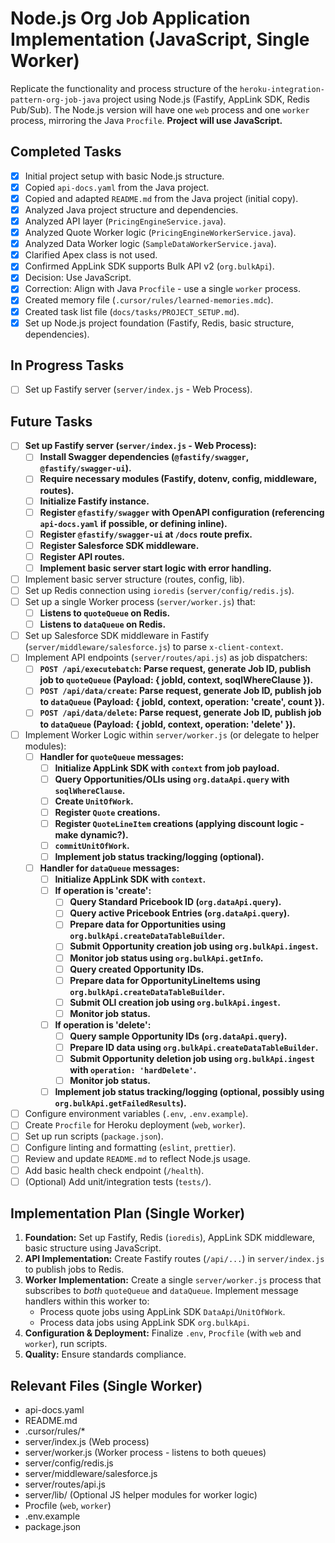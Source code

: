 # Node.js Org Job Application Implementation (JavaScript, Single Worker)

Replicate the functionality and process structure of the `heroku-integration-pattern-org-job-java` project using Node.js (Fastify, AppLink SDK, Redis Pub/Sub). The Node.js version will have one `web` process and one `worker` process, mirroring the Java `Procfile`. **Project will use JavaScript.**

## Completed Tasks
- [x] Initial project setup with basic Node.js structure.
- [x] Copied `api-docs.yaml` from the Java project.
- [x] Copied and adapted `README.md` from the Java project (initial copy).
- [x] Analyzed Java project structure and dependencies.
- [x] Analyzed API layer (`PricingEngineService.java`).
- [x] Analyzed Quote Worker logic (`PricingEngineWorkerService.java`).
- [x] Analyzed Data Worker logic (`SampleDataWorkerService.java`).
- [x] Clarified Apex class is not used.
- [x] Confirmed AppLink SDK supports Bulk API v2 (`org.bulkApi`).
- [x] Decision: Use JavaScript.
- [x] Correction: Align with Java `Procfile` - use a single `worker` process.
- [x] Created memory file (`.cursor/rules/learned-memories.mdc`).
- [x] Created task list file (`docs/tasks/PROJECT_SETUP.md`).
- [x] Set up Node.js project foundation (Fastify, Redis, basic structure, dependencies).

## In Progress Tasks
- [ ] Set up Fastify server (`server/index.js` - Web Process).

## Future Tasks
- [ ] **Set up Fastify server (`server/index.js` - Web Process):**
    - [ ] **Install Swagger dependencies (`@fastify/swagger`, `@fastify/swagger-ui`).**
    - [ ] **Require necessary modules (Fastify, dotenv, config, middleware, routes).**
    - [ ] **Initialize Fastify instance.**
    - [ ] **Register `@fastify/swagger` with OpenAPI configuration (referencing `api-docs.yaml` if possible, or defining inline).**
    - [ ] **Register `@fastify/swagger-ui` at `/docs` route prefix.**
    - [ ] **Register Salesforce SDK middleware.**
    - [ ] **Register API routes.**
    - [ ] **Implement basic server start logic with error handling.**
- [ ] Implement basic server structure (routes, config, lib).
- [ ] Set up Redis connection using `ioredis` (`server/config/redis.js`).
- [ ] Set up a single Worker process (`server/worker.js`) that:
    - [ ] **Listens to `quoteQueue` on Redis.**
    - [ ] **Listens to `dataQueue` on Redis.**
- [ ] Set up Salesforce SDK middleware in Fastify (`server/middleware/salesforce.js`) to parse `x-client-context`.
- [ ] Implement API endpoints (`server/routes/api.js`) as job dispatchers:
    - [ ] **`POST /api/executebatch`: Parse request, generate Job ID, publish job to `quoteQueue` (Payload: { jobId, context, soqlWhereClause }).**
    - [ ] **`POST /api/data/create`: Parse request, generate Job ID, publish job to `dataQueue` (Payload: { jobId, context, operation: 'create', count }).**
    - [ ] **`POST /api/data/delete`: Parse request, generate Job ID, publish job to `dataQueue` (Payload: { jobId, context, operation: 'delete' }).**
- [ ] Implement Worker Logic within `server/worker.js` (or delegate to helper modules):
    - [ ] **Handler for `quoteQueue` messages:**
        - [ ] **Initialize AppLink SDK with `context` from job payload.**
        - [ ] **Query Opportunities/OLIs using `org.dataApi.query` with `soqlWhereClause`.**
        - [ ] **Create `UnitOfWork`.**
        - [ ] **Register `Quote` creations.**
        - [ ] **Register `QuoteLineItem` creations (applying discount logic - make dynamic?).**
        - [ ] **`commitUnitOfWork`.**
        - [ ] **Implement job status tracking/logging (optional).**
    - [ ] **Handler for `dataQueue` messages:**
        - [ ] **Initialize AppLink SDK with `context`.**
        - [ ] **If operation is 'create':**
            - [ ] **Query Standard Pricebook ID (`org.dataApi.query`).**
            - [ ] **Query active Pricebook Entries (`org.dataApi.query`).**
            - [ ] **Prepare data for Opportunities using `org.bulkApi.createDataTableBuilder`.**
            - [ ] **Submit Opportunity creation job using `org.bulkApi.ingest`.**
            - [ ] **Monitor job status using `org.bulkApi.getInfo`.**
            - [ ] **Query created Opportunity IDs.**
            - [ ] **Prepare data for OpportunityLineItems using `org.bulkApi.createDataTableBuilder`.**
            - [ ] **Submit OLI creation job using `org.bulkApi.ingest`.**
            - [ ] **Monitor job status.**
        - [ ] **If operation is 'delete':**
            - [ ] **Query sample Opportunity IDs (`org.dataApi.query`).**
            - [ ] **Prepare ID data using `org.bulkApi.createDataTableBuilder`.**
            - [ ] **Submit Opportunity deletion job using `org.bulkApi.ingest` with `operation: 'hardDelete'`.**
            - [ ] **Monitor job status.**
        - [ ] **Implement job status tracking/logging (optional, possibly using `org.bulkApi.getFailedResults`).**
- [ ] Configure environment variables (`.env`, `.env.example`).
- [ ] Create `Procfile` for Heroku deployment (`web`, `worker`).
- [ ] Set up run scripts (`package.json`).
- [ ] Configure linting and formatting (`eslint`, `prettier`).
- [ ] Review and update `README.md` to reflect Node.js usage.
- [ ] Add basic health check endpoint (`/health`).
- [ ] (Optional) Add unit/integration tests (`tests/`).

## Implementation Plan (Single Worker)

1.  **Foundation:** Set up Fastify, Redis (`ioredis`), AppLink SDK middleware, basic structure using JavaScript.
2.  **API Implementation:** Create Fastify routes (`/api/...`) in `server/index.js` to publish jobs to Redis.
3.  **Worker Implementation:** Create a single `server/worker.js` process that subscribes to *both* `quoteQueue` and `dataQueue`. Implement message handlers within this worker to:
    *   Process quote jobs using AppLink SDK `DataApi`/`UnitOfWork`.
    *   Process data jobs using AppLink SDK `org.bulkApi`.
4.  **Configuration & Deployment:** Finalize `.env`, `Procfile` (with `web` and `worker`), run scripts.
5.  **Quality:** Ensure standards compliance.

## Relevant Files (Single Worker)

- api-docs.yaml
- README.md
- .cursor/rules/*
- server/index.js (Web process)
- server/worker.js (Worker process - listens to both queues)
- server/config/redis.js
- server/middleware/salesforce.js
- server/routes/api.js
- server/lib/ (Optional JS helper modules for worker logic)
- Procfile (`web`, `worker`)
- .env.example
- package.json 